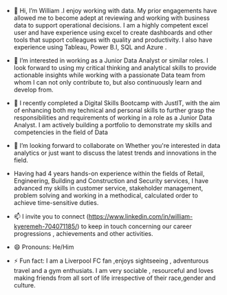 - 👋 Hi, I’m William .I enjoy working with data. My prior engagements have allowed me to become adept at reviewing and working with business data to support operational decisions. I am a highly competent excel user and have experience using excel to create dashboards and other tools that support colleagues with quality and productivity. I also have experience using Tableau, Power B.I, SQL and Azure .
- 👀 I’m interested in  working as a Junior Data Analyst or similar roles. I look forward to using my critical thinking and analytical skills to provide actionable insights while working with a passionate Data team from whom I can not only contribute to, but also continuously learn and develop from. 
- 🌱 I recently completed a Digital Skills Bootcamp with JustIT, with the aim of enhancing both my technical and personal skills to further grasp the responsibilities and requirements of working in a role as a Junior Data Analyst. I am actively  building a portfolio to demonstrate my skills and competencies in the field of Data
- 💞️ I’m looking forward to collaborate on Whether you're interested in data analytics or just want to discuss the latest trends and innovations in the field.
-  Having had 4 years hands-on experience within the fields of Retail, Engineering, Building and Construction and Security services, I have advanced my skills in customer service, stakeholder management, problem solving and working in a methodical, calculated order to achieve time-sensitive duties.

- 📫 I invite you to connect (https://www.linkedin.com/in/william-kyeremeh-704071185/) to keep in touch concerning our career progressions , achievements and other activities. 
- 😄 Pronouns: He/Him
- ⚡ Fun fact: I am a Liverpool FC fan ,enjoys sightseeing , adventurous travel and a gym enthusiats. I am very sociable , resourceful and loves making friends from all sort of life irrespective of their race,gender and culture.

<!---
Willkyere/Willkyere is a ✨ special ✨ repository because its `README.md` (this file) appears on your GitHub profile.
You can click the Preview link to take a look at your changes.
--->

